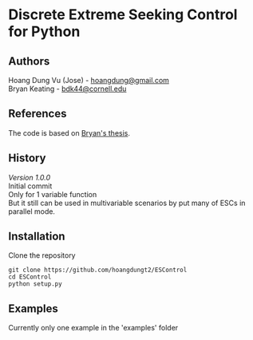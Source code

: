 # Discrete Extreme Seeking Control for Python
## Authors
Hoang Dung Vu (Jose) - hoangdung@gmail.com <br />
Bryan Keating        - bdk44@cornell.edu

## References
The code is based on [Bryan's thesis](https://www.ideals.illinois.edu/handle/2142/97233).

## History
*Version 1.0.0* <br />
Initial commit  
Only for 1 variable function <br />
But it still can be used in multivariable scenarios by put many of ESCs in parallel mode.


## Installation
Clone the repository
```
git clone https://github.com/hoangdungt2/ESControl
cd ESControl
python setup.py
```
## Examples
Currently only one example in the 'examples' folder
